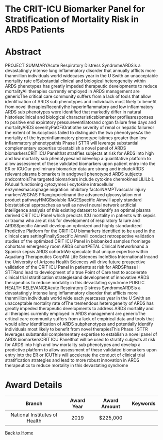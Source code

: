
The CRIT-ICU Biomarker Panel for Stratification of Mortality Risk in ARDS Patients
==================================================================================

# Abstract


PROJECT SUMMARYAcute Respiratory Distress SyndromeARDSis a devastatingly intense lung inflammatory disorder that annually afflicts more thanmillion individuals world widecases year in the U Swith an unacceptable mortality rate ofSubstantial clinical and biological heterogeneity within ARDS phenotypes has greatly impeded therapeutic developments to reduce mortalityAll therapies currently employed in ARDS management are genericThe critical care community suffers from a lack of tools that allow identification of ARDS sub phenotypes and individuals most likely to benefit from novel therapiesRecentlythe hyperinflammatory and low inflammatory ARDS sub phenotypes were identified that markedly differ in natural historiesclinical and biological characteristicsbiomarker profilesresponses to positive end expiratory pressureventilatorand organ failure free days and mortalityARDS severityPaOFiOratiothe severity of renal or hepatic failureor the extent of leukocytosis failed to distinguish the two phenotypesAs the mortality of the hyperinflammatory phenotype istimes greater than low inflammatory phenotypethis Phase I STTR will leverage substantial complementary expertise toiestablish a novel panel of ARDS biomarkersCRIT ICU Panelthat stratifies subjects at risk for ARDS into high and low mortality sub phenotypesand iidevelop a quantitative platform to allow assessment of these validated biomarkers upon patient entry into the ER or ICUOur preliminary biomarker data are strong and includeARDS relevant plasma biomarkers in andgtwell phenotyped ARDS subjects andcontrolsThe targeted biomarkers include cytokine chemokinesILILILbIL RAdual functioning cytozymes i ecytokine intracellular enzymesmacrophage migration inhibitory factorNAMPTvascular injury markersVEGFAS PRangiopoietinand the advanced glycosylation end product pathwayHMGBsoluble RAGESpecific Aimwill apply standard biostatistical approaches as well as novel neural network artificial intelligence analysis of this existing dataset to identify an optimal plasma derived CRIT ICU Panel which predicts ICU mortality in patients with sepsis or trauma who are at risk for development of respiratory failure and ARDSSpecific Aimwill develop an optimized and highly standardized Predictive Platform for the CRIT ICU biomarkers identified to be used in the clinical care settingFinallySpecific Aimwill conduct retrospective validation studies of the optimized CRIT ICU Panel in biobanked samples fromlarge cohortsan emergency room ARDS cohortPETAL Clinical Networknand a Spanish sepsis ARDS cohortnWe speculate that unique expertise within Aqualung Therapeutics CorpPAI Life Sciences IncInBios International Incand the University of Arizona Health Sciences will drive future prospective validation of the CRIT ICU Panel in patients at risk for ARDSPhase II STTRand lead to development of a true Point of Care test to accelerate clinical trial stratification strategiesand development of innovative ARDS therapeutics to reduce mortality in this devastating syndrome PUBLIC HEALTH RELEVANCEAcute Respiratory Distress SyndromeARDSis a devastatingly intense lung inflammatory disorder that afflicts more thanmillion individuals world wide each yearcases year in the U Swith an unacceptable mortality rate ofThe tremendous heterogeneity of ARDS has greatly impeded therapeutic developments to address ARDS mortality and all therapies currently employed in ARDS management are genericThe critical care community suffers from a lack of empirical data and tools that would allow identification of ARDS subphenotypes and potentially identify individuals most likely to benefit from novel therapiesThis Phase I STTR leverages substantial complementary expertise to establish a novel panel of ARDS biomarkersCRIT ICU Panelthat will be used to stratify subjects at risk for ARDS into high and low mortality sub phenotypes and develop a predictive platform to allow assessment of these validated biomarkers upon entry into the ER or ICUThis will accelerate the conduct of clinical trial stratification strategies and lead to more robust innovation in ARDS therapeutics to reduce mortality in this devastating syndrome  

# Award Details

|Branch|Award Year|Award Amount|Keywords|
| :---: | :---: | :---: | :---: |
|National Institutes of Health|2019|$225,000||
  
  


[Back to Home](https://github.com/chrischow/dod_sbir_awards#2337)